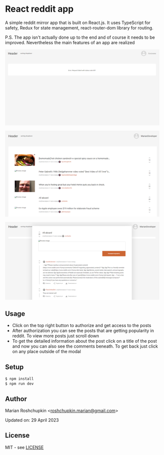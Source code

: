 # React reddit app
A simple reddit mirror app that is built on React.js. It uses TypeScript for safety, 
Redux for state management, react-router-dom library for routing.

P.S. The app isn't actually done up to the end and of course it needs to be improved. Nevertheless the main features of an app are realized

![Start-page](screenshots/preview1.png)

![Posts](screenshots/preview2.png)

![Post-comments](screenshots/preview3.png)

## Usage
- Click on the top right button to authorize and get access to the posts
- After authorization you can see the posts that are getting popularity in reddit. To view more posts just scroll down
- To get the detailed information about the post click on a title of the post and now you can also see the comments beneath. To get back just click on any place outside of the modal

## Setup
```
$ npm install
$ npm run dev
```

## Author
Marian Roshchupkin &lt;roshchupkin.marian@gmail.com&gt;

Updated on: 29 April 2023

## License
MIT - see [LICENSE](LICENSE)